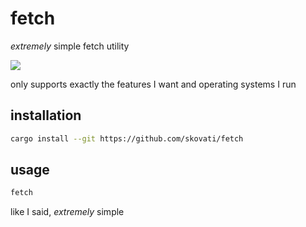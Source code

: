 # fetch

_extremely_ simple fetch utility

![](https://user-images.githubusercontent.com/49844593/179374809-0bb84b9c-64e3-4f3e-bc02-09965b3d6633.png)

only supports exactly the features I want and operating systems I run

## installation
```sh
cargo install --git https://github.com/skovati/fetch
```

## usage
```sh
fetch
```

like I said, _extremely_ simple
